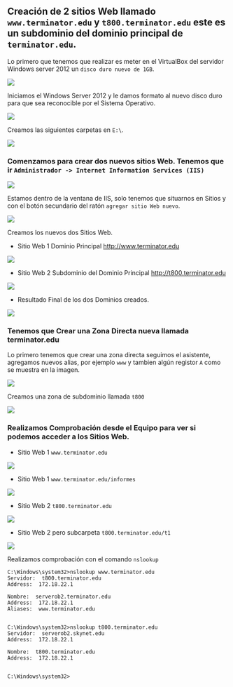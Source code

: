 ## Creación de 2 sitios Web llamado `www.terminator.edu` y `t800.terminator.edu` este es un subdominio del dominio principal de `terminator.edu`.

Lo primero que tenemos que realizar es meter en el VirtualBox del servidor Windows server 2012 un `disco duro nuevo de 1GB`.

![](img/001.png)

Iniciamos el Windows Server 2012 y le damos formato al nuevo disco duro para que sea reconocible por el Sistema Operativo.

![](img/002.png)

Creamos las siguientes carpetas en `E:\`.

![](img/012.png)

### Comenzamos para crear dos nuevos sitios Web. Tenemos que ir `Administrador -> Internet Information Services (IIS)`

![](img/003.png)

Estamos dentro de la ventana de IIS, solo tenemos que situarnos en Sitios y con el botón secundario del ratón `agregar sitio Web nuevo`.

![](img/004.png)

Creamos los nuevos dos Sitios Web.

- Sitio Web 1 Dominio Principal http://www.terminator.edu

![](img/005.png)

- Sitio Web 2 Subdominio del Dominio Principal http://t800.terminator.edu

![](img/006.png)

- Resultado Final de los dos Dominios creados.

![](img/009.png)

### Tenemos que Crear una Zona Directa nueva llamada terminator.edu

Lo primero tenemos que crear una zona directa seguimos el asistente, agregamos nuevos alias, por ejemplo `www` y tambien algún registor `A` como se muestra en la imagen.

![](img/010.png)

Creamos una zona de subdominio llamada `t800`

![](img/011.png)

### Realizamos Comprobación desde el Equipo para ver si podemos acceder a los Sitios Web.

- Sitio Web 1 `www.terminator.edu`

![](img/007.png)

- Sitio Web 1 `www.terminator.edu/informes`

![](img/014.png)

- Sitio Web 2 `t800.terminator.edu`

![](img/008.png)

- Sitio Web 2 pero subcarpeta `t800.terminator.edu/t1`

![](img/013.png)

Realizamos comprobación con el comando `nslookup`

```console
C:\Windows\system32>nslookup www.terminator.edu
Servidor:  t800.terminator.edu
Address:  172.18.22.1

Nombre:  serverob2.terminator.edu
Address:  172.18.22.1
Aliases:  www.terminator.edu


C:\Windows\system32>nslookup t800.terminator.edu
Servidor:  serverob2.skynet.edu
Address:  172.18.22.1

Nombre:  t800.terminator.edu
Address:  172.18.22.1


C:\Windows\system32>
```
